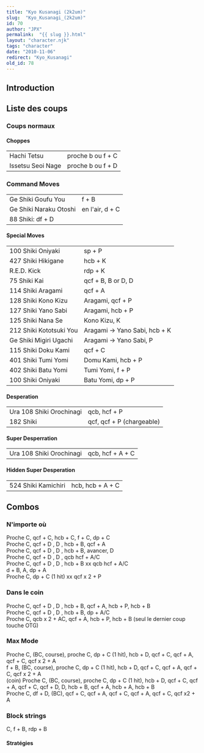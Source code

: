 ```yaml
---
title: "Kyo Kusanagi (2k2um)"
slug:  "Kyo_Kusanagi_(2k2um)"
id: 70
author: "JPX"
permalink:  "{{ slug }}.html"
layout: "character.njk"
tags: "character"
date: "2010-11-06"
redirect: "Kyo_Kusanagi"
old_id: 78
---
```


## Introduction

## Liste des coups

### Coups normaux

#### Choppes

|                   |                   |
|-------------------|-------------------|
| Hachi Tetsu       | proche b ou f + C |
| Issetsu Seoi Nage | proche b ou f + D |

### Command Moves

|                        |                 |
|------------------------|-----------------|
| Ge Shiki Goufu You     | f + B           |
| Ge Shiki Naraku Otoshi | en l'air, d + C |
| 88 Shiki: df + D       |                 |

#### Special Moves

|                         |                                |
|-------------------------|--------------------------------|
| 100 Shiki Oniyaki       | sp + P                         |
| 427 Shiki Hikigane      | hcb + K                        |
| R.E.D. Kick             | rdp + K                        |
| 75 Shiki Kai            | qcf + B, B or D, D             |
| 114 Shiki Aragami       | qcf + A                        |
| 128 Shiki Kono Kizu     | Aragami, qcf + P               |
| 127 Shiki Yano Sabi     | Aragami, hcb + P               |
| 125 Shiki Nana Se       | Kono Kizu, K                   |
| 212 Shiki Kototsuki You | Aragami -\> Yano Sabi, hcb + K |
| Ge Shiki Migiri Ugachi  | Aragami -\> Yano Sabi, P       |
| 115 Shiki Doku Kami     | qcf + C                        |
| 401 Shiki Tumi Yomi     | Domu Kami, hcb + P             |
| 402 Shiki Batu Yomi     | Tumi Yomi, f + P               |
| 100 Shiki Oniyaki       | Batu Yomi, dp + P              |

#### Desperation

|                          |                           |
|--------------------------|---------------------------|
| Ura 108 Shiki Orochinagi | qcb, hcf + P              |
| 182 Shiki                | qcf, qcf + P (chargeable) |

#### Super Desperration

|                          |                  |
|--------------------------|------------------|
| Ura 108 Shiki Orochinagi | qcb, hcf + A + C |

#### Hidden Super Desperation

|                     |                  |
|---------------------|------------------|
| 524 Shiki Kamichiri | hcb, hcb + A + C |

## Combos

### N'importe où

Proche C, qcf + C, hcb + C, f + C, dp + C  
Proche C, qcf + D , D , hcb + B, qcf + A  
Proche C, qcf + D , D , hcb + B, avancer, D  
Proche C, qcf + D , D , qcb hcf + A/C  
Proche C, qcf + D , D , hcb + B xx qcb hcf + A/C  
d + B, A, dp + A  
Proche C, dp + C (1 hit) xx qcf x 2 + P

### Dans le coin

Proche C, qcf + D , D , hcb + B, qcf + A, hcb + P, hcb + B  
Proche C, qcf + D , D , hcb + B, dp + A/C  
Proche C, qcb x 2 + AC, qcf + A, hcb + P, hcb + B (seul le dernier coup
touche OTG)  

### Max Mode

Proche C, (BC, course), proche C, dp + C (1 hit), hcb + D, qcf + C,
qcf + A, qcf + C, qcf x 2 + A  
f + B, (BC, course), proche C, dp + C (1 hit), hcb + D, qcf + C, qcf +
A, qcf + C, qcf x 2 + A  
(coin) Proche C, (BC, course), proche C, dp + C (1 hit), hcb + D, qcf +
C, qcf + A, qcf + C, qcf + D, D, hcb + B, qcf + A, hcb + A, hcb + B  
Proche C, df + D, (BC), qcf + C, qcf + A, qcf + C, qcf + A, qcf + C, qcf
x2 + A  

### Block strings

C, f + B, rdp + B  

#### Stratégies
